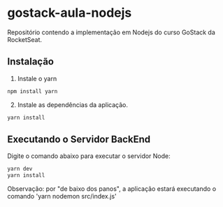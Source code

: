 # gostack-aula-nodejs
Repositório contendo a implementação em Nodejs do curso GoStack da RocketSeat.

## Instalação

1. Instale o yarn
```bash
npm install yarn
```

2. Instale as dependências da aplicação.
```bash
yarn install
```

## Executando o Servidor BackEnd

Digite o comando abaixo para executar o servidor Node:
```bash
yarn dev
yarn install
```
Observação: por "de baixo dos panos", a aplicação estará executando o comando 'yarn nodemon src/index.js'